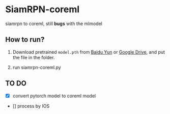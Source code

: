 # SiamRPN-coreml
siamrpn to coreml, still **bugs** with the mlmodel

## How to run?

1. Download pretrained `model.pth` from [Baidu Yun](https://pan.baidu.com/s/1QYoQUNraPMUmFW6rp5PDFA) or [Google Drive](https://drive.google.com/open?id=1P0nshF9OjEJwuY9bScuLhPyA2CXSNB5f), and put the file in the folder.

2. run siamrpn-coreml.py

## TO DO

- [x] convert pytorch model to coreml model



- [] process by IOS
